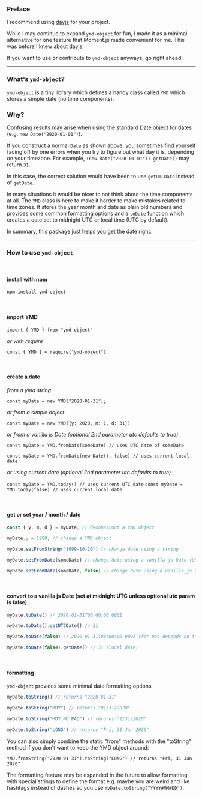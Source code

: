 ### Preface

I recommend using [dayjs](https://github.com/iamkun/dayjs/) for your project.

While I may continue to expand `ymd-object` for fun, I made it as a minimal alternative for one feature that Moment.js made convenient for me. This was before I knew about dayjs.

If you want to use or contribute to `ymd-object` anyways, go right ahead!

---

### What's `ymd-object`?

`ymd-object` is a tiny library which defines a handy class called `YMD` which stores a simple date (no time components).

### Why?

Confusing results may arise when using the standard Date object for dates (e.g. `new Date("2020-01-01")`).

If you construct a normal `Date` as shown above, you sometimes find yourself facing off by one errors when you try to figure out what day it is, depending on your timezone.
For example, `(new Date("2020-01-01")).getDate()` may return `31`.

In this case, the correct solution would have been to use `getUTCDate` instead of `getDate`.

In many situations it would be nicer to not think about the time components at all. The `YMD` class is here to make it harder to make mistakes related to time zones. It stores the year month and date as plain old numbers and provides some common formatting options and a `toDate` function which creates a date set to midnight UTC or local time (UTC by default).

In summary, this package just helps you get the date right.

---

### How to use `ymd-object`

<br>

#### install with npm

`npm install ymd-object`

<br>

#### import YMD

`import { YMD } from "ymd-object"`

*or with require*

`const { YMD } = require("ymd-object")`

<br>

#### create a date

*from a ymd string*

`const myDate = new YMD("2020-01-31");`

*or from a simple object*

`const myDate = new YMD({y: 2020, m: 1, d: 31})`

*or from a vanilla js Date (optional 2nd parameter utc defaults to true)*

`const myDate = YMD.fromDate(someDate) // uses UTC date of someDate`

`const myDate = YMD.fromDate(new Date(), false) // uses current local date`

*or using current date (optional 2nd parameter utc defaults to true)*

`const myDate = YMD.today() // uses current UTC date`
`const myDate = YMD.today(false) // uses current local date`

<br>

#### get or set year / month / date


```javascript
const { y, m, d } = myDate; // deconstruct a YMD object

myDate.y = 1999; // change a YMD object

myDate.setFromString("1999-10-20") // change date using a string

myDate.setFromDate(someDate) // change date using a vanilla js Date (UTC date)

myDate.setFromDate(someDate, false) // change date using a vanilla js Date (local date)
```

<br>

#### convert to a vanilla js Date (set at midnight UTC unless optional utc param is false)

```javascript
myDate.toDate() // 2020-01-31T00:00:00.000Z

myDate.toDate().getUTCDate() // 31

myDate.toDate(false) // 2020-01-31T08:00:00.000Z (for me; depends on time zone)

myDate.toDate(false).getDate() // 31 (local date)
```

<br>

#### formatting

`ymd-object` provides some minimal date formatting options

```javascript
myDate.toString() // returns "2020-01-31"

myDate.toString("MDY") // returns "01/31/2020"

myDate.toString("MDY_NO_PAD") // returns "1/31/2020"

myDate.toString("LONG") // returns "Fri, 31 Jan 2020"
```

You can also simply combine the static "from" methods with the "toString" method if you don't want to keep the YMD object around:

`YMD.fromString("2020-01-31").toString("LONG") // returns "Fri, 31 Jan 2020"`

The formatting feature may be expanded in the future to allow formatting with special strings to define the format e.g. maybe you are weird and like hashtags instead of dashes so you use `myDate.toString("YYYY#MM#DD")`.
